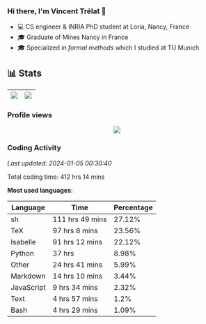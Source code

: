 ### Hi there, I'm Vincent Trélat 👋

-   💻 CS engineer & INRIA PhD student at Loria, Nancy, France
-   🎓 Graduate of Mines Nancy in France
-   🎓 Specialized in _formal methods_ which I studied at TU Munich

## 📊 **Stats**

| <img align="center" src="https://readme-stats.clckblog.space/api?username=VTrelat&show_icons=true&include_all_commits=true&theme=tokyonight&hide_border=true" /> | <img align="center" src="https://readme-stats.clckblog.space/api/top-langs/?username=VTrelat&layout=compact&theme=tokyonight&hide_border=true" /> |
| ---------------------------------------------------------------------------------------------------------------------------------------------------------------- | ------------------------------------------------------------------------------------------------------------------------------------------------- |

### Profile views

<p align="center">
 <img src="https://profile-counter.glitch.me/VTrelat/count.svg" />
</p>

<!--automations-->
### Coding Activity
_Last updated: 2024-01-05 00:30:40_

Total coding time: 412 hrs 14 mins

**Most used languages**:

| Language | Time | Percentage |
| ------------- | ------------- | ------------- |
| sh | 111 hrs 49 mins | 27.12% |
| TeX | 97 hrs 8 mins | 23.56% |
| Isabelle | 91 hrs 12 mins | 22.12% |
| Python | 37 hrs | 8.98% |
| Other | 24 hrs 41 mins | 5.99% |
| Markdown | 14 hrs 10 mins | 3.44% |
| JavaScript | 9 hrs 34 mins | 2.32% |
| Text | 4 hrs 57 mins | 1.2% |
| Bash | 4 hrs 29 mins | 1.09% |

